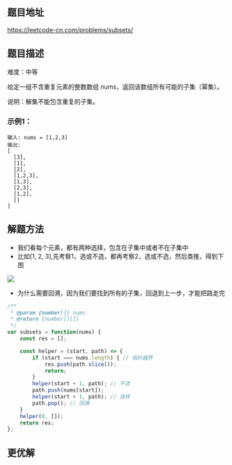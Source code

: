 ## 题目地址

https://leetcode-cn.com/problems/subsets/

## 题目描述

难度：中等

给定一组不含重复元素的整数数组 nums，返回该数组所有可能的子集（幂集）。

说明：解集不能包含重复的子集。

### 示例1：

```
输入: nums = [1,2,3]
输出:
[
  [3],
  [1],
  [2],
  [1,2,3],
  [1,3],
  [2,3],
  [1,2],
  []
]
```

## 解题方法

- 我们看每个元素，都有两种选择，包含在子集中或者不在子集中
- 比如[1, 2, 3],先考察1，选或不选，都再考察2，选或不选，然后类推，得到下图

<img src="https://pic.leetcode-cn.com/1600557223-hvNyjD-image.png">

- 为什么需要回溯，因为我们要找到所有的子集，回退到上一步，才能把路走完

```js
/**
 * @param {number[]} nums
 * @return {number[][]}
 */
var subsets = function(nums) {
    const res = [];

    const helper = (start, path) => {
        if (start === nums.length) { // 指针越界
            res.push(path.slice());
            return;
        }
        helper(start + 1, path); // 不选
        path.push(nums[start]);
        helper(start + 1, path); // 选择
        path.pop(); // 回溯
    }
    helper(0, []);
    return res;
};
```

## 更优解


```js

```

